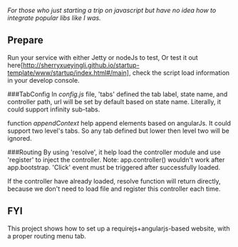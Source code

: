 *For those who just starting a trip on javascript but have no idea how to integrate popular libs like I was.*

## Prepare
Run your service with either Jetty or nodeJs to test, Or test it out here[http://sherryxueyingli.github.io/startup-template/www/startup/index.html#/main], check the script load information in your develop console.

###TabConfig
In _config.js_ file, 'tabs' defined the tab label, state name, and controller path, url will be set by default based on state name.
Literally, it could support infinity sub-tabs.

function _appendContext_ help append elements based on angularJs. 
It could support two level's tabs. So any tab defined but lower then level two will be ignored.

###Routing
By using 'resolve', it help load the controller module and use 'register' to inject the controller.
Note: app.controller() wouldn't work after app.bootstrap.
'Click' event must be triggered after successfully loaded.

If the controller have already loaded, resolve function will return directly, because we don't need to load file and register this controller each time.


## FYI
This project shows how to set up a requirejs+angularjs-based website, with a proper routing menu tab.


